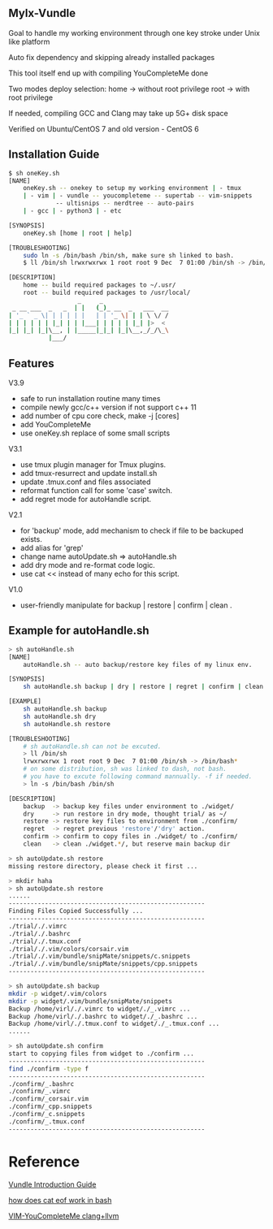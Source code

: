 ## Mylx-Vundle
Goal to handle my working environment through one key stroke under Unix like platform 

Auto fix dependency and skipping already installed packages

This tool itself end up with compiling YouCompleteMe done

Two modes deploy selection: home -> without root privilege
                            root -> with root privilege

If needed, compiling GCC and Clang may take up 5G+ disk space

Verified on Ubuntu/CentOS 7 and old version - CentOS 6

## Installation Guide
```bash
$ sh oneKey.sh
[NAME]
    oneKey.sh -- onekey to setup my working environment | - tmux
    | - vim | - vundle -- youcompleteme -- supertab -- vim-snippets
             -- ultisnips -- nerdtree -- auto-pairs
    | - gcc | - python3 | - etc

[SYNOPSIS]
    oneKey.sh [home | root | help]

[TROUBLESHOOTING]
    sudo ln -s /bin/bash /bin/sh, make sure sh linked to bash.
    $ ll /bin/sh lrwxrwxrwx 1 root root 9 Dec  7 01:00 /bin/sh -> /bin/bash*

[DESCRIPTION]
    home -- build required packages to ~/.usr/
    root -- build required packages to /usr/local/
                   _     _
 _ __ ___  _   _  | |   (_)_ __  _   ___  __
| '_ ` _ \| | | | | |   | | '_ \| | | \ \/ /
| | | | | | |_| | | |___| | | | | |_| |>  <
|_| |_| |_|\__, | |_____|_|_| |_|\__,_/_/\_\
           |___/

```

## Features
V3.9
* safe to run installation routine many times
* compile newly gcc/c++ version if not support c++ 11
* add number of cpu core check, make -j [cores] 
* add YouCompleteMe
* use oneKey.sh replace of some small scripts

V3.1 
* use tmux plugin manager for Tmux plugins.
* add tmux-resurrect and update install.sh
* update .tmux.conf and files associated
* reformat function call for some 'case' switch.
* add regret mode for autoHandle script.

V2.1
* for 'backup' mode, add mechanism to check if file to be backuped exists.
* add alias for 'grep'
* change name autoUpdate.sh => autoHandle.sh
* add dry mode and re-format code logic.
* use cat << instead of many echo for this script.

V1.0
* user-friendly manipulate for backup | restore | confirm | clean .

## Example for autoHandle.sh
```bash
> sh autoHandle.sh
[NAME]
    autoHandle.sh -- auto backup/restore key files of my linux env.

[SYNOPSIS]
    sh autoHandle.sh backup | dry | restore | regret | confirm | clean

[EXAMPLE]
    sh autoHandle.sh backup
    sh autoHandle.sh dry
    sh autoHandle.sh restore

[TROUBLESHOOTING]
    # sh autoHandle.sh can not be excuted.
    > ll /bin/sh
    lrwxrwxrwx 1 root root 9 Dec  7 01:00 /bin/sh -> /bin/bash*
    # on some distribution, sh was linked to dash, not bash.
    # you have to excute following command mannually. -f if needed.
    > ln -s /bin/bash /bin/sh

[DESCRIPTION]
    backup  -> backup key files under environment to ./widget/
    dry     -> run restore in dry mode, thought trial/ as ~/
    restore -> restore key files to environment from ./confirm/
    regret  -> regret previous 'restore'/'dry' action.
    confirm -> confirm to copy files in ./widget/ to ./confirm/
    clean   -> clean ./widget.*/, but reserve main backup dir

> sh autoUpdate.sh restore
missing restore directory, please check it first ...

> mkdir haha
> sh autoUpdate.sh restore
......
------------------------------------------------------
Finding Files Copied Successfully ...
------------------------------------------------------
./trial/./.vimrc
./trial/./.bashrc
./trial/./.tmux.conf
./trial/./.vim/colors/corsair.vim
./trial/./.vim/bundle/snipMate/snippets/c.snippets
./trial/./.vim/bundle/snipMate/snippets/cpp.snippets
------------------------------------------------------

> sh autoUpdate.sh backup
mkdir -p widget/.vim/colors
mkdir -p widget/.vim/bundle/snipMate/snippets
Backup /home/virl/./.vimrc to widget/./_.vimrc ...
Backup /home/virl/./.bashrc to widget/./_.bashrc ...
Backup /home/virl/./.tmux.conf to widget/./_.tmux.conf ...
......

> sh autoUpdate.sh confirm
start to copying files from widget to ./confirm ...
------------------------------------------------------
find ./confirm -type f
------------------------------------------------------
./confirm/_.bashrc
./confirm/_.vimrc
./confirm/_corsair.vim
./confirm/_cpp.snippets
./confirm/_c.snippets
./confirm/_.tmux.conf
------------------------------------------------------

```

# Reference
[Vundle Introduction Guide](http://www.jianshu.com/p/8d416ac4ad11)

[how does cat eof work in bash](https://stackoverflow.com/questions/2500436/how-does-cat-eof-work-in-bash)

[VIM-YouCompleteMe clang+llvm](https://www.jianshu.com/p/c24f919097b3)

